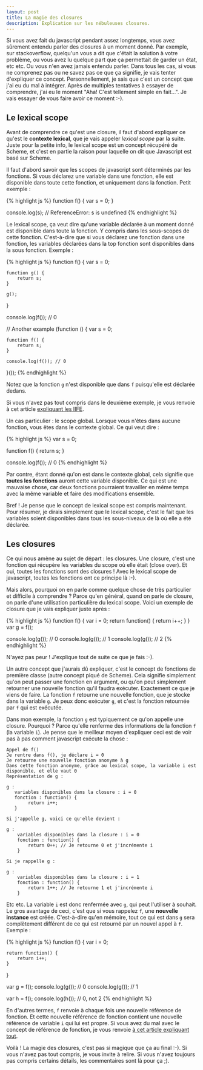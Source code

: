 ```yaml
---
layout: post
title: La magie des closures
description: Explication sur les nébuleuses closures.
---
```


Si vous avez fait du javascript pendant assez longtemps, vous avez sûrement entendu parler des closures à un moment donné. Par exemple, sur stackoverflow, quelqu'un vous a dit que c'était la solution à votre problème, ou vous avez lu quelque part que ça permettait de garder un état, etc etc. Ou vous n'en avez jamais entendu parler. Dans tous les cas, si vous ne comprenez pas ou ne savez pas ce que ça signifie, je vais tenter d'expliquer ce concept. Personnellement, je sais que c'est un concept que j'ai eu du mal à intégrer. Après de multiples tentatives à essayer de comprendre, j'ai eu le moment "Aha! C'est tellement simple en fait...". Je vais essayer de vous faire avoir ce moment :-).

Le lexical scope
---

Avant de comprendre ce qu'est une closure, il faut d'abord expliquer ce qu'est le **contexte lexical**, que je vais appeler *lexical scope* par la suite. Juste pour la petite info, le lexical scope est un concept récupéré de Scheme, et c'est en partie la raison pour laquelle on dit que Javascript est basé sur Scheme.

Il faut d'abord savoir que les scopes de javascript sont déterminés par les fonctions. Si vous déclarez une variable dans une fonction, elle est disponible dans toute cette fonction, et uniquement dans la fonction. Petit exemple :

{% highlight js %}
function f() {
    var s = 0;
}

console.log(s); // ReferenceError: s is undefined
{% endhighlight %}

Le lexical scope, ça veut dire qu'une variable déclarée à un moment donné est disponible dans toute la fonction. Y compris dans les sous-scopes de cette fonction. C'est-à-dire que si vous déclarez une fonction dans une fonction, les variables déclarées dans la top fonction sont disponibles dans la sous fonction. Exemple :

{% highlight js %}
function f() {
    var s = 0;

    function g() {
        return s;
    }

    g();
}

console.log(f()); // 0

// Another example
(function () {
    var s = 0;

    function f() {
        return s;
    }

    console.log(f()); // 0
}());
{% endhighlight %}

Notez que la fonction `g` n'est disponible que dans `f` puisqu'elle est déclarée dedans.

Si vous n'avez pas tout compris dans le deuxième exemple, je vous renvoie à cet article [expliquant les IIFE][0].

Un cas particulier : le scope global. Lorsque vous n'êtes dans aucune fonction, vous êtes dans le contexte global. Ce qui veut dire :

{% highlight js %}
var s = 0;

function f() {
    return s;
}

console.log(f()); // 0
{% endhighlight %}

Par contre, étant donné qu'on est dans le contexte global, cela signifie que **toutes les fonctions** auront cette variable disponible. Ce qui est une mauvaise chose, car deux fonctions pourraient travailler en même temps avec la même variable et faire des modifications ensemble.

Bref ! Je pense que le concept de lexical scope est compris maintenant. Pour résumer, je dirais simplement que le lexical scope, c'est le fait que les variables soient disponibles dans tous les sous-niveaux de là où elle a été déclarée.

Les closures
---

Ce qui nous amène au sujet de départ : les closures. Une closure, c'est une fonction qui récupère les variables du scope où elle était (close over). Et oui, toutes les fonctions sont des closures ! Avec le lexical scope de javascript, toutes les fonctions ont ce principe là :-).

Mais alors, pourquoi on en parle comme quelque chose de très particulier et difficile à comprendre ? Parce qu'en général, quand on parle de closure, on parle d'une utilisation particulière du lexical scope. Voici un exemple de closure que je vais expliquer juste après :

{% highlight js %}
function f() {
    var i = 0;
    return function() {
        return i++;
    }
}
var g = f();

console.log(g()); // 0
console.log(g()); // 1
console.log(g()); // 2
{% endhighlight %}

N'ayez pas peur ! J'explique tout de suite ce que je fais :-).

Un autre concept que j'aurais dû expliquer, c'est le concept de fonctions de première classe (autre concept piqué de Scheme). Cela signifie simplement qu'on peut passer une fonction en argument, ou qu'on peut simplement retourner une nouvelle fonction qu'il faudra exécuter. Exactement ce que je viens de faire. La fonction `f` retourne une nouvelle fonction, que je stocke dans la variable `g`. Je peux donc exécuter `g`, et c'est la fonction retournée par `f` qui est exécutée.

Dans mon exemple, la fonction `g` est typiquement ce qu'on appelle une closure. Pourquoi ? Parce qu'elle renferme des informations de la fonction `f` (la variable `i`). Je pense que le meilleur moyen d'expliquer ceci est de voir pas à pas comment javascript exécute la chose :

    Appel de f()
    Je rentre dans f(), je déclare i = 0
    Je retourne une nouvelle fonction anonyme à g
    Dans cette fonction anonyme, grâce au lexical scope, la variable i est disponible, et elle vaut 0
    Représentation de g :

    g :
       variables disponibles dans la closure : i = 0
       fonction : function() {
            return i++;
       }

    Si j'appelle g, voici ce qu'elle devient :

    g :
        variables disponibles dans la closure : i = 0
        fonction : function() {
            return 0++; // Je retourne 0 et j'incrémente i
        }

    Si je rappelle g :

    g :
        variables disponibles dans la closure : i = 1
        fonction : function() {
            return 1++; // Je retourne 1 et j'incrémente i
        }

Etc etc. La variable `i` est donc renfermée avec `g`, qui peut l'utiliser à souhait. Le gros avantage de ceci, c'est que si vous rappelez `f`, une **nouvelle instance** est créée. C'est-à-dire qu'en mémoire, tout ce qui est dans `g` sera complètement différent de ce qui est retourné par un nouvel appel à `f`. Exemple :

{% highlight js %}
function f() {
    var i = 0;

    return function() {
        return i++;
    }
}

var g = f();
console.log(g()); // 0
console.log(g()); // 1

var h = f();
console.log(h()); // 0, not 2
{% endhighlight %}

En d'autres termes, `f` renvoie à chaque fois une nouvelle référence de fonction. Et cette nouvelle référence de fonction contient une nouvelle référence de variable `i` qui lui est propre. Si vous avez du mal avec le concept de référence de fonction, je vous renvoie [à cet article expliquant tout][1].

Voilà ! La magie des closures, c'est pas si magique que ça au final :-). Si vous n'avez pas tout compris, je vous invite à relire. Si vous n'avez toujours pas compris certains détails, les commentaires sont là pour ça ;).


   [0]: http://margaine.com/2012/11/23/jquery-noconflict-dollar-and-iife.html
   [1]: http://margaine.com/2012/08/31/passage-fonction-reference-javascript.html
